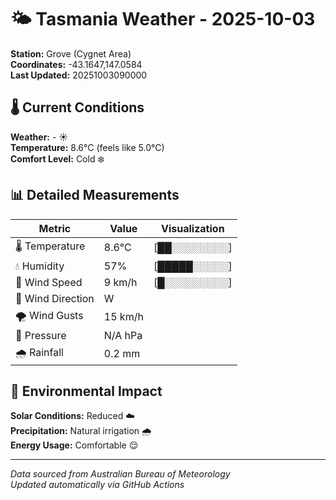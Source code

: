 # 🌤️ Tasmania Weather - 2025-10-03

**Station:** Grove (Cygnet Area)  
**Coordinates:** -43.1647,147.0584  
**Last Updated:** 20251003090000

## 🌡️ Current Conditions

**Weather:** - ☀️  
**Temperature:** 8.6°C (feels like 5.0°C)  
**Comfort Level:** Cold ❄️

## 📊 Detailed Measurements

| Metric | Value | Visualization |
|--------|-------|---------------|
| 🌡️ Temperature | 8.6°C | [██░░░░░░░░] |
| 💧 Humidity | 57% | [█████░░░░░] |
| 💨 Wind Speed | 9 km/h | [█░░░░░░░░░] |
| 🧭 Wind Direction | W | |
| 🌪️ Wind Gusts | 15 km/h | |
| 🔽 Pressure | N/A hPa | |
| 🌧️ Rainfall | 0.2 mm | |

## 🌱 Environmental Impact

**Solar Conditions:** Reduced ☁️  
**Precipitation:** Natural irrigation 🌧️  
**Energy Usage:** Comfortable 😌

---
*Data sourced from Australian Bureau of Meteorology*  
*Updated automatically via GitHub Actions*
